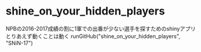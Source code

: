 # shine_on_your_hidden_players
NPBの2016-2017成績の割に1軍での出番が少ない選手を探すためのshinyアプリ
とりあえず動くことは動く
runGitHub("shine_on_your_hidden_players", "SNiN-17")
